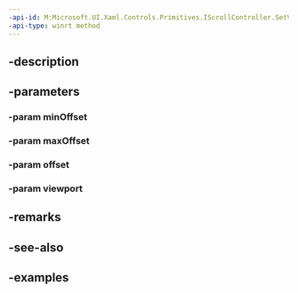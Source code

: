 ```yaml
---
-api-id: M:Microsoft.UI.Xaml.Controls.Primitives.IScrollController.SetValues(System.Double,System.Double,System.Double,System.Double)
-api-type: winrt method
---
```


## -description

## -parameters

### -param minOffset

### -param maxOffset

### -param offset

### -param viewport

## -remarks

## -see-also

## -examples

